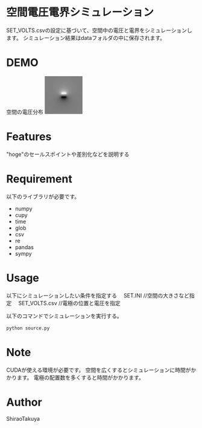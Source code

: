 # 空間電圧電界シミュレーション

SET_VOLTS.csvの設定に基づいて、空間中の電圧と電界をシミュレーションします。
シミュレーション結果はdataフォルダの中に保存されます。
 
# DEMO

空間の電圧分布 
![demo](https://raw.githubusercontent.com/ShiraoTakuya/Python_Repositories/main/ElectricSimulationFromVoltage_3D_CuPy/canvas_electric_voltage_z0050_10000.png)
 
# Features
 
"hoge"のセールスポイントや差別化などを説明する
 
# Requirement
 
以下のライブラリが必要です。

* numpy
* cupy
* time
* glob
* csv
* re
* pandas
* sympy
 
# Usage

以下にシミュレーションしたい条件を指定する
　SET.INI //空間の大きさなど指定
　SET_VOLTS.csv //電極の位置と電圧を指定

以下のコマンドでシミュレーションを実行する。
 
```bash
python source.py
```
 
# Note
 
CUDAが使える環境が必要です。
空間を広くするとシミュレーションに時間がかかります。
電極の配置数を多くすると時間がかかります。
 
# Author
  
ShiraoTakuya
